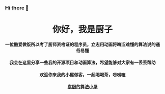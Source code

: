 ### Hi there 👋

<h1 align="center">你好，我是厨子</h1>
<h4 align="center">一位酷爱做饭所以考了厨师资格证的程序员，立志用动画将晦涩难懂的算法说的通俗易懂</h4>
<h4 align="center">我会在这里分享一些我的开源项目和动画算法，希望能够对大家有一丢丢帮助</h4>
<h4 align="center">欢迎你来我的小屋做客，一起喝喝茶，唠唠嗑</h4>
<h4 align="center"><a href = 'https://raw.githubusercontent.com/tan45du/test/master/微信图片_20210320152235.wp1ysdbibsw.png'>袁厨的算法小屋</a></h4>






